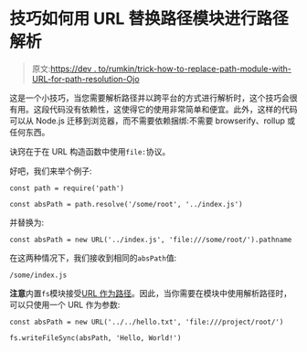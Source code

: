 # 技巧如何用 URL 替换路径模块进行路径解析

> 原文:[https://dev . to/rumkin/trick-how-to-replace-path-module-with-URL-for-path-resolution-Ojo](https://dev.to/rumkin/trick-how-to-replace-path-module-with-url-for-path-resolution-ojo)

这是一个小技巧，当您需要解析路径并以跨平台的方式进行解析时，这个技巧会很有用。这段代码没有依赖性，这使得它的使用非常简单和便宜。此外，这样的代码可以从 Node.js 迁移到浏览器，而不需要依赖捆绑:不需要 browserify、rollup 或任何东西。

诀窍在于在 URL 构造函数中使用`file:`协议。

好吧，我们来举个例子:

```
const path = require('path')

const absPath = path.resolve('/some/root', '../index.js') 
```

并替换为:

```
const absPath = new URL('../index.js', 'file:///some/root/').pathname 
```

在这两种情况下，我们接收到相同的`absPath`值:

```
/some/index.js 
```

**注意**内置`fs`模块接受[URL 作为路径](https://nodejs.org/dist/latest-v12.x/docs/api/fs.html#fs_url_object_support)。因此，当你需要在模块中使用解析路径时，可以只使用一个 URL 作为参数:

```
const absPath = new URL('../../hello.txt', 'file:///project/root/')

fs.writeFileSync(absPath, 'Hello, World!') 
```